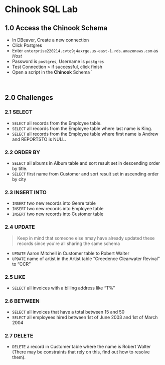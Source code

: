 # Chinook SQL Lab

## 1.0 Access the Chinook Schema

* In DBeaver, Create a new connection
* Click Postgres
* Enter `enterprise220214.cvtq9j4axrge.us-east-1.rds.amazonaws.com` as *Host*
* Password is `postgres`, Username is `postgres`
* Test Connection > if successful, click finish
* Open a script in the **Chinook** Schema
`
<br>

## 2.0 Challenges


### 2.1 SELECT
* `SELECT` all records from the Employee table.
* `SELECT` all records from the Employee table where last name is King.
* `SELECT` all records from the Employee table where first name is Andrew and REPORTSTO is NULL.

### 2.2 ORDER BY
* `SELECT` all albums in Album table and sort result set in descending order by title.
* `SELECT` first name from Customer and sort result set in ascending order by city

### 2.3 INSERT INTO
* `INSERT` two new records into Genre table 
* `INSERT` two new records into Employee table
* `INSERT` two new records into Customer table

### 2.4 UPDATE
> Keep in mind that someone else nmay have already updated these records since you're all sharing the same schema

* `UPDATE` Aaron Mitchell in Customer table to Robert Walter
* `UPDATE` name of artist in the Artist table “Creedence Clearwater Revival” to “CCR”	

### 2.5 LIKE
* `SELECT` all invoices with a billing address like “T%” 

### 2.6 BETWEEN
* `SELECT` all invoices that have a total between 15 and 50
* `SELECT` all employees hired between 1st of June 2003 and 1st of March 2004

### 2.7 DELETE
* `DELETE` a record in Customer table where the name is Robert Walter (There may be constraints that rely on this, find out how to resolve them).
